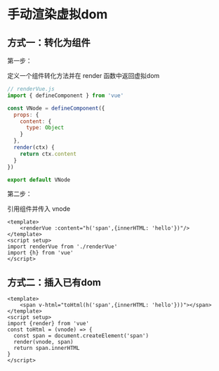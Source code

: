 # 手动渲染虚拟dom

## 方式一：转化为组件

第一步：

定义一个组件转化方法并在 render 函数中返回虚拟dom

```js
// renderVue.js
import { defineComponent } from 'vue'

const VNode = defineComponent({
  props: {
    content: {
      type: Object
    }
  },
  render(ctx) {
    return ctx.content
  }
})

export default VNode

```

第二步：

引用组件并传入 vnode

```vue
<template>
	<renderVue :content="h('span',{innerHTML: 'hello'})"/>
</template>
<script setup>
import renderVue from './renderVue'
import {h} from 'vue'
</script>

```

## 方式二：插入已有dom

```vue
<template>
	<span v-html="toHtml(h('span',{innerHTML: 'hello'}))"></span>
</template>
<script setup>
import {render} from 'vue'
const toHtml = (vnode) => {
  const span = document.createElement('span')
  render(vnode, span)
  return span.innerHTML
}
</script>
```

